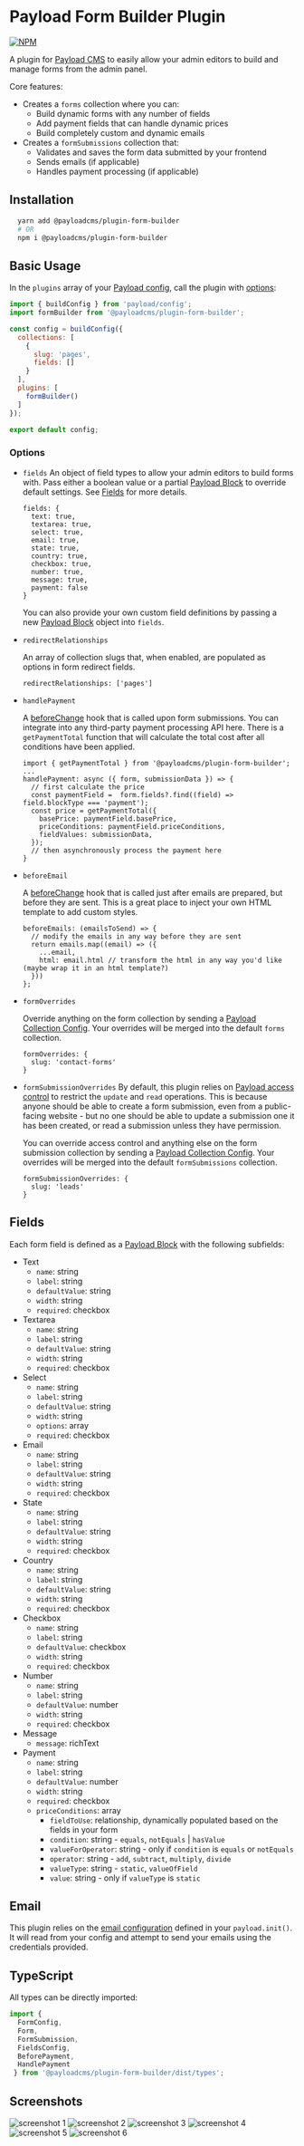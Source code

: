 # Payload Form Builder Plugin

[![NPM](https://img.shields.io/npm/v/@payloadcms/plugin-form-builder)](https://www.npmjs.com/package/@payloadcms/plugin-form-builder)

A plugin for [Payload CMS](https://github.com/payloadcms/payload) to easily allow your admin editors to build and manage forms from the admin panel.

Core features:
  - Creates a `forms` collection where you can:
    - Build dynamic forms with any number of fields
    - Add payment fields that can handle dynamic prices
    - Build completely custom and dynamic emails
  - Creates a `formSubmissions` collection that:
    - Validates and saves the form data submitted by your frontend
    - Sends emails (if applicable)
    - Handles payment processing (if applicable)

## Installation

```bash
  yarn add @payloadcms/plugin-form-builder
  # OR
  npm i @payloadcms/plugin-form-builder
```

## Basic Usage

In the  `plugins` array of your [Payload config](https://payloadcms.com/docs/configuration/overview), call the plugin with [options](#options):

```js
import { buildConfig } from 'payload/config';
import formBuilder from '@payloadcms/plugin-form-builder';

const config = buildConfig({
  collections: [
    {
      slug: 'pages',
      fields: []
    }
  ],
  plugins: [
    formBuilder()
  ]
});

export default config;
```

### Options

- `fields`
    An object of field types to allow your admin editors to build forms with. Pass either a boolean value or a partial [Payload Block](https://payloadcms.com/docs/fields/blocks#block-configs) to override default settings. See [Fields](#fields) for more details.

    ```
    fields: {
      text: true,
      textarea: true,
      select: true,
      email: true,
      state: true,
      country: true,
      checkbox: true,
      number: true,
      message: true,
      payment: false
    }
    ```

    You can also provide your own custom field definitions by passing a new [Payload Block](https://payloadcms.com/docs/fields/blocks#block-configs) object into `fields`.


- `redirectRelationships`

    An array of collection slugs that, when enabled, are populated as options in form redirect fields.

    ```
    redirectRelationships: ['pages']
    ```

- `handlePayment`

   A [beforeChange]([beforeChange](https://payloadcms.com/docs/hooks/globals#beforechange)) hook that is called upon form submissions. You can integrate into any third-party payment processing API here. There is a `getPaymentTotal` function that will calculate the total cost after all conditions have been applied.

    ```
    import { getPaymentTotal } from '@payloadcms/plugin-form-builder';
    ...
    handlePayment: async ({ form, submissionData }) => {
      // first calculate the price
      const paymentField =  form.fields?.find((field) => field.blockType === 'payment');
      const price = getPaymentTotal({
        basePrice: paymentField.basePrice,
        priceConditions: paymentField.priceConditions,
        fieldValues: submissionData,
      });
      // then asynchronously process the payment here
    }
    ```

- `beforeEmail`

    A [beforeChange]([beforeChange](https://payloadcms.com/docs/hooks/globals#beforechange)) hook that is called just after emails are prepared, but before they are sent. This is a great place to inject your own HTML template to add custom styles.

    ```
    beforeEmails: (emailsToSend) => {
      // modify the emails in any way before they are sent
      return emails.map((email) => ({
        ...email,
        html: email.html // transform the html in any way you'd like (maybe wrap it in an html template?)
      }))
    };
    ```

- `formOverrides`

    Override anything on the form collection by sending a [Payload Collection Config](https://payloadcms.com/docs/configuration/collections). Your overrides will be merged into the default `forms` collection.

    ```
    formOverrides: {
      slug: 'contact-forms'
    }
    ```

- `formSubmissionOverrides`
    By default, this plugin relies on [Payload access control](https://payloadcms.com/docs/access-control/collections) to restrict the `update` and `read` operations. This is because anyone should be able to create a form submission, even from a public-facing website - but no one should be able to update a submission one it has been created, or read a submission unless they have permission.

    You can override access control and anything else on the form submission collection by sending a [Payload Collection Config](https://payloadcms.com/docs/configuration/collections). Your overrides will be merged into the default `formSubmissions` collection.

    ```
    formSubmissionOverrides: {
      slug: 'leads'
    }
    ```

## Fields

Each form field is defined as a [Payload Block](https://payloadcms.com/docs/fields/blocks) with the following subfields:

  - Text
    - `name`: string
    - `label`: string
    - `defaultValue`: string
    - `width`: string
    - `required`: checkbox
  - Textarea
    - `name`: string
    - `label`: string
    - `defaultValue`: string
    - `width`: string
    - `required`: checkbox
  - Select
    - `name`: string
    - `label`: string
    - `defaultValue`: string
    - `width`: string
    - `options`: array
    - `required`: checkbox
  - Email
    - `name`: string
    - `label`: string
    - `defaultValue`: string
    - `width`: string
    - `required`: checkbox
  - State
    - `name`: string
    - `label`: string
    - `defaultValue`: string
    - `width`: string
    - `required`: checkbox
  - Country
    - `name`: string
    - `label`: string
    - `defaultValue`: string
    - `width`: string
    - `required`: checkbox
  - Checkbox
    - `name`: string
    - `label`: string
    - `defaultValue`: checkbox
    - `width`: string
    - `required`: checkbox
  - Number
    - `name`: string
    - `label`: string
    - `defaultValue`: number
    - `width`: string
    - `required`: checkbox
  - Message
    - `message`: richText
  - Payment
    - `name`: string
    - `label`: string
    - `defaultValue`: number
    - `width`: string
    - `required`: checkbox
    - `priceConditions`: array
        - `fieldToUse`: relationship, dynamically populated based on the fields in your form
        - `condition`: string - `equals`, `notEquals` | `hasValue`
        - `valueForOperator`: string - only if `condition` is `equals` or `notEquals`
        - `operator`: string - `add`, `subtract`, `multiply`, `divide`
        - `valueType`: string - `static`, `valueOfField`
        - `value`: string - only if `valueType` is `static`

  ## Email

  This plugin relies on the [email configuration](https://payloadcms.com/docs/email/overview) defined in your `payload.init()`. It will read from your config and attempt to send your emails using the credentials provided.

  ## TypeScript

  All types can be directly imported:
  ```js
  import {
    FormConfig,
    Form,
    FormSubmission,
    FieldsConfig,
    BeforePayment,
    HandlePayment
   } from '@payloadcms/plugin-form-builder/dist/types';
  ```

  ## Screenshots

  ![screenshot 1](https://github.com/payloadcms/plugin-form-builder/blob/main/images/screenshot-1.jpg?raw=true)
  ![screenshot 2](https://github.com/payloadcms/plugin-form-builder/blob/main/images/screenshot-2.jpg?raw=true)
  ![screenshot 3](https://github.com/payloadcms/plugin-form-builder/blob/main/images/screenshot-3.jpg?raw=true)
  ![screenshot 4](https://github.com/payloadcms/plugin-form-builder/blob/main/images/screenshot-4.jpg?raw=true)
  ![screenshot 5](https://github.com/payloadcms/plugin-form-builder/blob/main/images/screenshot-5.jpg?raw=true)
  ![screenshot 6](https://github.com/payloadcms/plugin-form-builder/blob/main/images/screenshot-6.jpg?raw=true)
